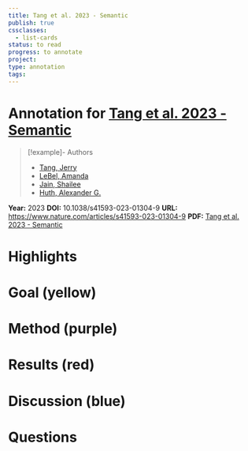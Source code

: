 ```yaml
---
title: Tang et al. 2023 - Semantic
publish: true
cssclasses:
  - list-cards
status: to read
progress: to annotate
project:
type: annotation
tags:
---
```

# Annotation for [Tang et al. 2023 - Semantic](Papers/References/Tang%20et%20al.%202023%20-%20Semantic)

> [!example]- Authors
> - [Tang, Jerry](Papers/People/Tang%20Jerry)
> - [LeBel, Amanda](Papers/People/LeBel%20Amanda)
> - [Jain, Shailee](Papers/People/Jain%20Shailee)
> - [Huth, Alexander G.](Papers/People/Huth%20Alexander%20G.)

**Year:** 2023
**DOI:** 10.1038/s41593-023-01304-9
**URL:** https://www.nature.com/articles/s41593-023-01304-9
**PDF:** [Tang et al. 2023 - Semantic](Papers/PDFs/Tang%20et%20al.%202023%20-%20Semantic%20reconstruction%20of%20continuous%20language%20from%20non-invasive%20brain%20recordings.pdf)

# Highlights


# Goal (yellow)


# Method (purple)


# Results (red)


# Discussion (blue)


# Questions

